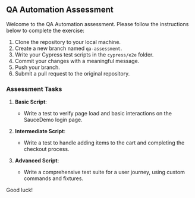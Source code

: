 ## QA Automation Assessment

Welcome to the QA Automation assessment. Please follow the instructions below to complete the exercise:

1. Clone the repository to your local machine.
3. Create a new branch named `qa-assessment`.
4. Write your Cypress test scripts in the `cypress/e2e` folder.
5. Commit your changes with a meaningful message.
6. Push your branch.
7. Submit a pull request to the original repository.

### Assessment Tasks
1. **Basic Script**:
   - Write a test to verify page load and basic interactions on the SauceDemo login page.

2. **Intermediate Script**:
   - Write a test to handle adding items to the cart and completing the checkout process.

3. **Advanced Script**:
   - Write a comprehensive test suite for a user journey, using custom commands and fixtures.

Good luck!
